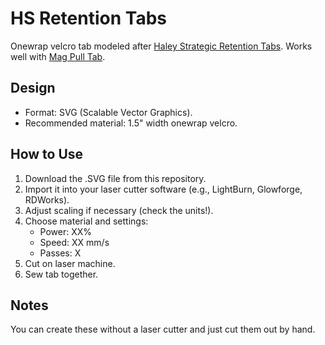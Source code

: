 
# HS Retention Tabs

Onewrap velcro tab modeled after [Haley Strategic Retention Tabs](https://haleystrategic.com/shop/categories/retention-tabs).
Works well with [Mag Pull Tab](https://github.com/triple3concepts/LaserCutting/tree/main/SVG%20Files/Mag%20Pull%20Tab).

## Design
- Format: SVG (Scalable Vector Graphics).
- Recommended material: 1.5" width onewrap velcro.

## How to Use
1. Download the .SVG file from this repository.  
2. Import it into your laser cutter software (e.g., LightBurn, Glowforge, RDWorks).  
3. Adjust scaling if necessary (check the units!).  
4. Choose material and settings:  
   - Power: XX%  
   - Speed: XX mm/s  
   - Passes: X  
5. Cut on laser machine.
6. Sew tab together.

## Notes
You can create these without a laser cutter and just cut them out by hand.
